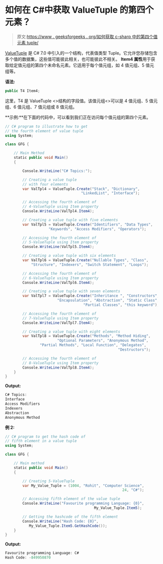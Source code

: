 # 如何在 C#中获取 ValueTuple 的第四个元素？

> 原文:[https://www . geeksforgeeks . org/如何获取 c-sharp 中的第四个值元素 tuple/](https://www.geeksforgeeks.org/how-to-get-fourth-element-of-the-valuetuple-in-c-sharp/)

[ValueTuple](https://www.geeksforgeeks.org/valuetuple-in-c-sharp/) 是 C# 7.0 中引入的一个结构，代表值类型 Tuple。它允许您存储包含多个值的数据集，这些值可能彼此相关，也可能彼此不相关。 **Item4 属性**用于获取给定值元组的第四个未命名元素。它适用于每个值元组，如 4 值元组、5 值元组等。

**语法:**

```cs
public T4 Item4;
```

这里，T4 是 ValueTuple <>结构的字段值。该值元组<>可以是 4 值元组、5 值元组、6 值元组、7 值元组或 8 值元组。

**示例:**在下面的代码中，可以看到我们正在访问每个值元组的第四个元素。

```cs
// C# program to illustrate how to get
// the fourth element of value tuple
using System;

class GFG {

    // Main Method
    static public void Main()
    {

        Console.WriteLine("C# Topics:");

        // Creating a value tuple 
        // with four elements
        var ValTpl4 = ValueTuple.Create("Stack", "Dictionary",
                                   "LinkedList", "Interface");

        // Accessing the fourth element of 
        // 4-ValueTuple using Item property
        Console.WriteLine(ValTpl4.Item4);

        // Creating a value tuple with five elements
        var ValTpl5 = ValueTuple.Create("Identifiers", "Data Types",
                    "Keywords", "Access Modifiers", "Operators");

        // Accessing the fourth element of 
        // 5-ValueTuple using Item property
        Console.WriteLine(ValTpl5.Item4);

        // Creating a value tuple with six elements
        var ValTpl6 = ValueTuple.Create("Nullable Types", "Class",
            "Structure", "Indexers", "Switch Statement", "Loops");

        // Accessing the fourth element of 
        // 6-ValueTuple using Item property
        Console.WriteLine(ValTpl6.Item4);

        // Creating a value tuple with seven elements
        var ValTpl7 = ValueTuple.Create("Inheritance ", "Constructors", 
                        "Encapsulation", "Abstraction", "Static Class",
                                    "Partial Classes", "this keyword");

        // Accessing the fourth element of 
        // 7-ValueTuple using Item property
        Console.WriteLine(ValTpl7.Item4);

        // Creating a value tuple with eight elements
        var ValTpl8 = ValueTuple.Create("Methods", "Method Hiding",
                        "Optional Parameters", "Anonymous Method",
                "Partial Methods", "Local Function", "Delegates",
                                                    "Destructors");

        // Accessing the fourth element of 
        // 8-ValueTuple using Item property
        Console.WriteLine(ValTpl8.Item4);
    }
}
```

**Output:**

```cs
C# Topics:
Interface
Access Modifiers
Indexers
Abstraction
Anonymous Method

```

**例 2:**

```cs
// C# program to get the hash code of
// fifth element in a value tuple
using System;

class GFG {

    // Main method
    static public void Main()
    {

        // Creating 5-ValueTuple
        var My_Value_Tuple = (1004, "Rohit", "Computer Science",
                                                      24, "C#");

        // Accessing fifth element of the value tuple
        Console.WriteLine("Favourite programming Language: {0}",
                                         My_Value_Tuple.Item5);

        // Getting the hashcode of the fifth element
        Console.WriteLine("Hash Code: {0}", 
           My_Value_Tuple.Item5.GetHashCode());
    }
}
```

**Output:**

```cs
Favourite programming Language: C#
Hash Code: -849950870

```